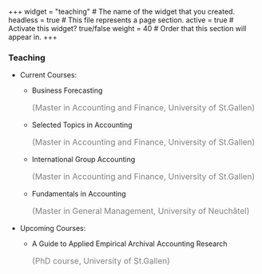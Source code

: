 +++
widget = "teaching"  # The name of the widget that you created.
headless = true  # This file represents a page section.
active = true  # Activate this widget? true/false
weight = 40  # Order that this section will appear in.
+++

<div>
<h3>Teaching</h3>
<ul>
<li type="disc">Current Courses:</li>
  <ul>
    <li type="circle">Business Forecasting<br><p style="color:grey;font-size:16px">(Master in Accounting and Finance, University of St.Gallen)</p></li>
    <li type="circle">Selected Topics in Accounting<br><p style="color:grey;font-size:16px">(Master in Accounting and Finance, University of St.Gallen)</p></li>
    <li type="circle">International Group Accounting<br><p style="color:grey;font-size:16px">(Master in Accounting and Finance, University of St.Gallen)</p></li>
    <li type="circle">Fundamentals in Accounting<br><p style="color:grey;font-size:16px">(Master in General Management, University of Neuchâtel)</p></li>
  </ul> 
</ul>
<ul>
  <li type="disc">Upcoming Courses:</li>
  <ul>
    <li type="circle">A Guide to Applied Empirical Archival Accounting Research<br><p style="color:grey;font-size:16px">(PhD course, University of St.Gallen)</p></li>
  </ul> 
</ul>
</div>